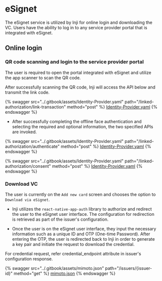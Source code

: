 # eSignet

The eSignet service is utilized by Inji for online login and downloading the VC.  Users have the ability to log in to any service provider portal that is integrated with eSignet.

## Online login

### QR code scanning and login to the service provider portal

The user is required to open the portal integrated with eSignet and utilize the app scanner to scan the QR code. 

After successfully scanning the QR code, Inji will access the API below and transmit the link code.

{% swagger src="../.gitbook/assets/Identity-Provider.yaml" path="/linked-authorization/link-transaction" method="post" %}
[Identity-Provider.yaml](../.gitbook/assets/Identity-Provider.yaml)
{% endswagger %}

* After successfully completing the offline face authentication and selecting the required and optional information, the two specified APIs are invoked.

{% swagger src="../.gitbook/assets/Identity-Provider.yaml" path="/linked-authorization/authenticate" method="post" %}
[Identity-Provider.yaml](../.gitbook/assets/Identity-Provider.yaml)
{% endswagger %}

{% swagger src="../.gitbook/assets/Identity-Provider.yaml" path="/linked-authorization/consent" method="post" %}
[Identity-Provider.yaml](../.gitbook/assets/Identity-Provider.yaml)
{% endswagger %}

### Download VC

The user is currently on the `Add new card` screen and chooses the option to `Download via eSignet`.

* Inji utilizes the `react-native-app-auth` library to authorize and redirect the user to the eSignet user interface. The configuration for redirection is retrieved as part of the issuer's configuration.

* Once the user is on the eSignet user interface, they input the necessary information such as a unique ID and OTP (One-time Password). After entering the OTP, the user is redirected back to Inji in order to generate a key pair and initiate the request to download the credential.

For credential request, refer credential_endpoint attribute in issuer's configuration response.

{% swagger src="../.gitbook/assets/mimoto.json" path="/issuers/{issuer-id}" method="get" %}
[mimoto.json](../.gitbook/assets/mimoto.json)
{% endswagger %}
